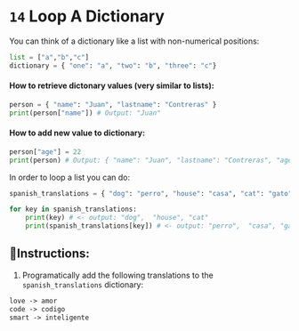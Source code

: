 # `14` Loop A Dictionary

You can think of a dictionary like a list with non-numerical positions:

```python
list = ["a","b","c"]
dictionary = { "one": "a", "two": "b", "three": "c"}
```

#### How to retrieve dictonary values (very similar to lists):

```python
person = { "name": "Juan", "lastname": "Contreras" }
print(person["name"]) # Output: "Juan"
```

#### How to add new value to dictionary:

```python
person["age"] = 22
print(person) # Output: { "name": "Juan", "lastname": "Contreras", "age": 22 }

```

In order to loop a list you can do:

```python
spanish_translations = { "dog": "perro", "house": "casa", "cat": "gato" }

for key in spanish_translations:
    print(key) # <- output: "dog",  "house", "cat"
    print(spanish_translations[key]) # <- output: "perro",  "casa", "gato"
```

## 📝Instructions:

1. Programatically add the following translations to the `spanish_translations` dictionary:

```txt
love -> amor
code -> codigo
smart -> inteligente
```
